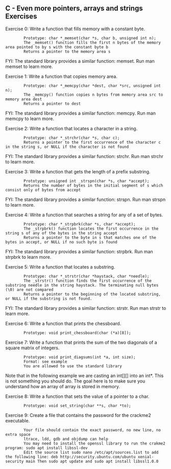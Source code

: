 C - Even more pointers, arrays and strings Exercises
---
Exercise 0: Write a function that fills memory with a constant byte.

            Prototype: char *_memset(char *s, char b, unsigned int n);
            The _memset() function fills the first n bytes of the memory area pointed to by s with the constant byte b
            Returns a pointer to the memory area s

FYI: The standard library provides a similar function: memset. Run man memset to learn more.

Exercise 1: Write a function that copies memory area.

            Prototype: char *_memcpy(char *dest, char *src, unsigned int n);
            The _memcpy() function copies n bytes from memory area src to memory area dest
            Returns a pointer to dest

FYI: The standard library provides a similar function: memcpy. Run man memcpy to learn more.

Exercise 2: Write a function that locates a character in a string.
        
            Prototype: char *_strchr(char *s, char c);
            Returns a pointer to the first occurrence of the character c in the string s, or NULL if the character is not found

FYI: The standard library provides a similar function: strchr. Run man strchr to learn more.

Exercise 3: Write a function that gets the length of a prefix substring.

            Prototype: unsigned int _strspn(char *s, char *accept);
            Returns the number of bytes in the initial segment of s which consist only of bytes from accept

FYI: The standard library provides a similar function: strspn. Run man strspn to learn more.

Exercise 4: Write a function that searches a string for any of a set of bytes.

            Prototype: char *_strpbrk(char *s, char *accept);
            The _strpbrk() function locates the first occurrence in the string s of any of the bytes in the string accept
            Returns a pointer to the byte in s that matches one of the bytes in accept, or NULL if no such byte is found

FYI: The standard library provides a similar function: strpbrk. Run man strpbrk to learn more.

Exercise 5: Write a function that locates a substring.

            Prototype: char *_strstr(char *haystack, char *needle);
            The _strstr() function finds the first occurrence of the substring needle in the string haystack. The terminating null bytes (\0) are not compared
            Returns a pointer to the beginning of the located substring, or NULL if the substring is not found.

FYI: The standard library provides a similar function: strstr. Run man strstr to learn more.

Exercise 6: Write a function that prints the chessboard.

            Prototype: void print_chessboard(char (*a)[8]);

Exercise 7: Write a function that prints the sum of the two diagonals of a square matrix of integers.

            Prototype: void print_diagsums(int *a, int size);
            Format: see example
            You are allowed to use the standard library

Note that in the following example we are casting an int[][] into an int*. This is not something you should do. The goal here is to make sure you understand how an array of array is stored in memory.

Exercise 8: Write a function that sets the value of a pointer to a char.

            Prototype: void set_string(char **s, char *to);

Exercise 9: Create a file that contains the password for the crackme2 executable.

            Your file should contain the exact password, no new line, no extra space
            ltrace, ldd, gdb and objdump can help
            You may need to install the openssl library to run the crakme2 program: sudo apt install libssl-dev
            Edit the source list sudo nano /etc/apt/sources.list to add the following line: deb http://security.ubuntu.com/ubuntu xenial-security main Then sudo apt update and sudo apt install libssl1.0.0
